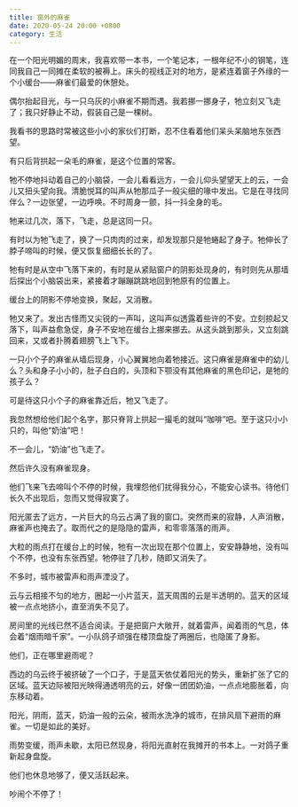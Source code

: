 ```yaml
---
title: 窗外的麻雀
date: 2020-05-24 20:00 +0800
category: 生活
---
```


在一个阳光明媚的周末，我喜欢带一本书，一个笔记本，一根年纪不小的钢笔，连同我自己一同摊在柔软的被褥上。床头的视线正对的地方，是紧连着窗子外缘的一个小缓台——麻雀们最爱的休憩处。

偶尔抬起目光，与一只乌灰的小麻雀不期而遇。我若挪一挪身子，牠立刻又飞走了；我只好静止不动，假装自己是一棵树。

我看书的思路时常被这些小小的家伙们打断，忍不住看着他们呆头呆脑地东张西望。

有只后背拱起一朵毛的麻雀，是这个位置的常客。

牠不停地抖动着自己的小脑袋，一会儿看看远方，一会儿仰头望望天上的云，一会儿又扭头望向我。清脆悦耳的叫声从牠那瓜子一般尖细的喙中发出。它是在寻找同伴么？一边张望，一边呼唤。不时周身一颤，抖一抖全身的毛。

牠来过几次，落下，飞走，总是这同一只。

有时以为牠飞走了，换了一只肉肉的过来，却发现那只是牠蜷起了身子。牠伸长了脖子啼叫的时候，便又恢复细细长长的了。

牠有时是从空中飞落下来的，有时是从紧贴窗户的阴影处现身的，有时则先从那墙后探出个小脑袋出来，紧接着才蹦蹦跳跳地回到牠原有的位置上。

缓台上的阴影不停地变换，聚起，又消散。

牠又来了。发出古怪而又尖锐的一声叫，这叫声似透露着些许的不安。立刻掠起又落下，叫声益愈急促，身子不安地在缓台上挪来挪去。从这头跳到那头，又立刻跳回来，又或者扑腾着翅膀飞上飞下。

一只小个子的麻雀从墙后现身，小心翼翼地向着牠接近。这只麻雀是麻雀中的幼儿么？头和身子小小的，肚子白白的，头顶和下颚没有其他麻雀的黑色印记，是牠的孩子么？

可是待这只小个子的麻雀靠近后，牠又飞走了。

我忽然想给他们起个名字，那只脊背上拱起一撮毛的就叫“咖啡”吧。至于这只小小只的，叫他“奶油”吧！

不一会儿，“奶油”也飞走了。

然后许久没有麻雀现身。

他们飞来飞去啼叫个不停的时候，我埋怨他们扰得我分心，不能安心读书。待他们长久不出现后，忽而又觉得寂寞了。

阳光匿去了远方，一片巨大的乌云占满了我的窗口。突然而来的寂静，人声消散，麻雀声也掩去了。取而代之的是隐隐的雷声，和零零落落的雨声。

大粒的雨点打在缓台上的时候，牠有一次出现在那个位置上，安安静静地，没有叫个不停，也没有东张西望。牠停驻了几秒，随即又消失了。

不多时，城市被雷声和雨声湮没了。

云与云相接不匀的地方，圈起一小片蓝天，蓝天周围的云是半透明的。蓝天的区域被一点点地挤小，直至消失不见了。

房间里的光线已然不适合阅读。于是把窗户大敞开，就着雷声，闻着雨的气息，体会着“烟雨暗千家”。一小队鸽子顽强在楼顶盘旋了两圈后，也隐匿了身影。

他们，正在哪里避雨呢？

西边的乌云终于被挤破了一个口子，于是蓝天依仗着阳光的势头，重新扩张了它的区域。蓝天边际被阳光映得通透明亮的云，好像一团团奶油，一点点地膨胀着，向东移动着。

阳光，阴雨，蓝天，奶油一般的云朵，被雨水洗净的城市，在排风扇下避雨的麻雀。一切是如此的美好。

雨势变缓，雨声未歇，太阳已然现身，将阳光直射在我摊开的书本上。一对鸽子重新起身盘旋。

他们也休息地够了，便又活跃起来。

吵闹个不停了！